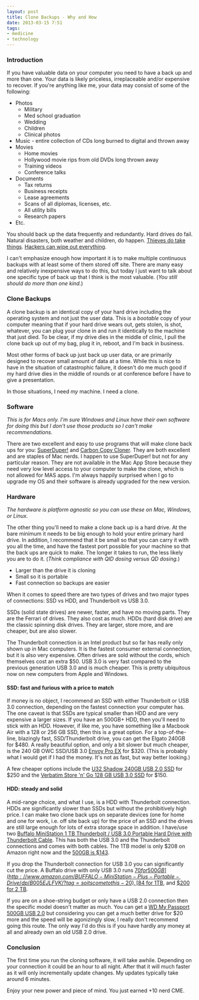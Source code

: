 ```yaml
---
layout: post
title: Clone Backups - Why and How
date: 2013-03-15 7:51  
tags:
- medicine
- technology
---
```


### Introduction ###

If you have valuable data on your computer you need to have a back up and more than one. Your data is likely priceless, irreplaceable and/or expensive to recover. If you're anything like me, your data may consist of some of the following:

* Photos
    * Military
    * Med school graduation
    * Wedding
    * Children
    * Clinical photos
* Music - entire collection of CDs long burned to digital and thrown away
* Movies
	* Home movies
	* Hollywood movie rips from old DVDs long thrown away 
	* Training videos
	* Conference talks
* Documents
    * Tax returns
    * Business receipts
    * Lease agreements 
    * Scans of all diplomas, licenses, etc. 
    * All utility bills
    * Research papers
* Etc. 

You should back up the data frequently and redundantly. Hard drives do fail. Natural disasters, both weather and children, do happen. [Thieves do take things](http://m.nydailynews.com/1.247700#bmb=1). [Hackers can wipe out everything](http://www.wired.com/gadgetlab/2012/08/apple-amazon-mat-honan-hacking/all/).

I can't emphasize enough how important it is to make multiple continuous backups with at least some of them stored off site. There are many easy and relatively inexpensive ways to do this, but today I just want to talk about one specific type of back up that I think is the most valuable. (*You still should do more than one kind.*) 

### Clone Backups

A clone backup is an identical copy of your hard drive including the operating system and not just the user data. This is a *bootable* copy of your computer meaning that if your hard drive wears out, gets stolen, is shot, whatever, you can plug your clone in and run it identically to the machine that just died. To be clear, if my drive dies in the middle of clinic, I pull the clone back up out of my bag, plug it in, reboot, and I'm back in business.

Most other forms of back up just back up user data, or are primarily designed to recover small amount of data at a time. While this is nice to have in the situation of catastrophic failure, it doesn't do me much good if my hard drive dies in the middle of rounds or at conference before I have to give a presentation. 

In those situations, I need _my_ machine. I need a clone. 

### Software ###

*This is for Macs only. I'm sure Windows and Linux have their own software for doing this but I don't use those products so I can't make recommendations.*

There are two excellent and easy to use programs that will make clone back ups for you: [SuperDuper!](http://www.shirt-pocket.com/SuperDuper/SuperDuperDescription.html) and [Carbon Copy Cloner](http://www.bombich.com). They are both excellent and are staples of Mac nerds. I happen to use SuperDuper! but not for any particular reason. They are not available in the Mac App Store because they need very low level access to your computer to make the clone, which is not allowed for MAS apps. I'm always happily surprised when I go to upgrade my OS and their software is already upgraded for the new version. 

### Hardware ###

*The hardware is platform agnostic so you can use these on Mac, Windows, or Linux.*

The other thing you'll need to make a clone back up is a hard drive. At the bare minimum it needs to be big enough to hold your entire primary hard drive. In addition, I recommend that it be small so that you can carry it with you all the time, and have the fastest port possible for your machine so that the back ups are quick to make. The longer it takes to run, the less likely you are to do it. (*Think compliance with QID dosing versus QD dosing.*)

* Larger than the drive it is cloning
* Small so it is portable
* Fast connection so backups are easier

When it comes to speed there are two types of drives and two major types of connections: SSD vs HDD, and Thunderbolt vs USB 3.0.

SSDs (solid state drives) are newer, faster, and have no moving parts. They are the Ferrari of drives. They also cost as much. HDDs (hard disk drive) are the classic spinning disk drives. They are larger, store more, and are cheaper, but are also slower. 

The Thunderbolt connection is an Intel product but so far has really only shown up in Mac computers. It is the fastest consumer external connection, but it is also very expensive. Often drives are sold without the cords, which themselves cost an extra $50. USB 3.0 is very fast compared to the previous generation USB 3.0 and is much cheaper. This is pretty ubiquitous now on new computers from Apple and Windows. 

#### SSD: fast and furious with a price to match ####

If money is no object, I recommend an SSD with either Thunderbolt or USB 3.0 connection, depending on the fastest connection your computer has. The one caveat is that SSDs are typical smaller than HDD and are very expensive a larger sizes. If you have an 500GB+ HDD, then you'll need to stick with an HDD. However, if like me, you have something like a Macbook Air with a 128 or 256 GB SSD, then this is a great option. For a top-of-the-line, blazingly fast, SSD/Thunderbolt drive, you can get the Elgato 240GB for $480. A really beautiful option, and only a bit slower but much cheaper, is the 240 GB OWC SSD/USB 3.0 [Envoy Pro EX](http://eshop.macsales.com/item/Other%20World%20Computing/ENVPROU3S240/) for $320. (This is probably what I would get if I had the money. It's not as fast, but way better looking.)

A few cheaper options include the [U32 Shadow 240GB USB 2.0 SSD](http://www.amazon.com/Shadow-trade-240GB-External-Portable/dp/B004G7KK30/?tag=soitscometothis-20) for $250 and the [Verbatim Store 'n' Go 128 GB USB 3.0 SSD](http://www.amazon.com/Verbatim-Store-External-Solid-47622/dp/B008OE0S56/?tag=soitscometothis-20) for $150.

#### HDD: steady and solid ####

A mid-range choice, and what I use, is a HDD with Thunderbolt connection. HDDs are significantly slower than SSDs but without the prohibitively high price. I can make two clone back ups on separate devices (one for home and one for work, i.e. off site back up) for the price of an SSD and the drives are still large enough for lots of extra storage space in addition. I have/use two [Buffalo MiniStation 1 TB Thunderbolt / USB 3.0 Portable Hard Drive with Thunderbolt Cable](http://www.amazon.com/BUFFALO-MiniStation-Thunderbolt-Portable-Drive/dp/B008D4X9UI/?tag=soitscometothis-20). This has both the USB 3.0 and the Thunderbolt connections and comes with both cables. The 1TB model is only $208 on Amazon right now and the [500GB is $143](http://www.amazon.com/BUFFALO-MiniStation-Thunderbolt-Portable-Drive/dp/B008D4X9UI/?tag=soitscometothis-20).

If you drop the Thunderbolt connection for USB 3.0 you can significantly cut the price. A Buffalo drive with only USB 3.0 runs [$70 for 500GB](http://www.amazon.com/BUFFALO-MiniStation-Plus-Portable-Drive/dp/B005EJLFVK/?tag=soitscometothis-20), [$84 for 1TB](http://www.amazon.com/BUFFALO-MiniStation-Plus-Portable-Drive/dp/B005EJLFVK/?tag=soitscometothis-20), and [$200 for 2 TB](http://www.amazon.com/BUFFALO-MiniStation-Plus-Portable-Drive/dp/B005EJLFVK/?tag=soitscometothis-20).

If you are on a shoe-string budget or only have a USB 2.0 connection then the specific model doesn't matter as much. You can get a [WD My Passport 500GB USB 2.0](http://www.amazon.com/Passport-External-Hard-Drive-WDBL1D5000ABK-NESN/dp/B005DKZW5A/?tag=soitscometothis-20) but considering you can get a much better drive for $20 more and the speed will be agonizingly slow, I really don't recommend going this route. The only way I'd do this is if you have hardly any money at all and already own an old USB 2.0 drive.

### Conclusion ###

The first time you run the cloning software, it will take awhile. Depending on your connection it could be an hour to all night. After that it will much faster as it will only incrementally update changes. My updates typically take around 6 minutes. 

Enjoy your new power and piece of mind. You just earned +10 nerd CME. 
